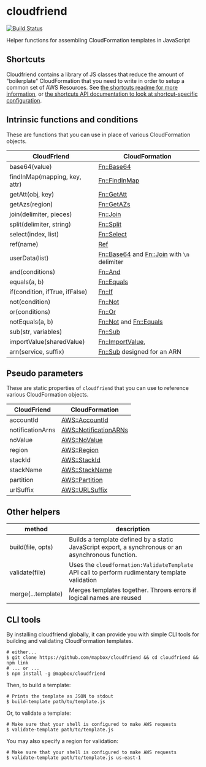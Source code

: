 # cloudfriend

[![Build Status](https://travis-ci.org/mapbox/cloudfriend.svg?branch=master)](https://travis-ci.org/mapbox/cloudfriend)

Helper functions for assembling CloudFormation templates in JavaScript

## Shortcuts

Cloudfriend contains a library of JS classes that reduce the amount of "boilerplate" CloudFormation that you need to write in order to setup a common set of AWS Resources. See [the shortcuts readme for more information](./lib/shortcuts/readme.md), or [the shortcuts API documentation to look at shortcut-specific configuration](./lib/shortcuts/api.md).

## Intrinsic functions and conditions

These are functions that you can use in place of various CloudFormation objects.

CloudFriend | CloudFormation
--- | ---
base64(value) | [Fn::Base64](http://docs.aws.amazon.com/AWSCloudFormation/latest/UserGuide/intrinsic-function-reference-base64.html)
findInMap(mapping, key, attr) | [Fn::FindInMap](http://docs.aws.amazon.com/AWSCloudFormation/latest/UserGuide/intrinsic-function-reference-findinmap.html)
getAtt(obj, key) | [Fn::GetAtt](http://docs.aws.amazon.com/AWSCloudFormation/latest/UserGuide/intrinsic-function-reference-getatt.html)
getAzs(region) | [Fn::GetAZs](http://docs.aws.amazon.com/AWSCloudFormation/latest/UserGuide/intrinsic-function-reference-getavailabilityzones.html)
join(delimiter, pieces) | [Fn::Join](http://docs.aws.amazon.com/AWSCloudFormation/latest/UserGuide/intrinsic-function-reference-join.html)
split(delimiter, string) | [Fn::Split](https://docs.aws.amazon.com/AWSCloudFormation/latest/UserGuide/intrinsic-function-reference-split.html)
select(index, list) | [Fn::Select](http://docs.aws.amazon.com/AWSCloudFormation/latest/UserGuide/intrinsic-function-reference-select.html)
ref(name) | [Ref](http://docs.aws.amazon.com/AWSCloudFormation/latest/UserGuide/intrinsic-function-reference-ref.html)
userData(list) | [Fn::Base64](http://docs.aws.amazon.com/AWSCloudFormation/latest/UserGuide/intrinsic-function-reference-base64.html) and [Fn::Join](http://docs.aws.amazon.com/AWSCloudFormation/latest/UserGuide/intrinsic-function-reference-join.html) with `\n` delimiter
and(conditions) | [Fn::And](http://docs.aws.amazon.com/AWSCloudFormation/latest/UserGuide/intrinsic-function-reference-conditions.html#d0e121706)
equals(a, b) | [Fn::Equals](http://docs.aws.amazon.com/AWSCloudFormation/latest/UserGuide/intrinsic-function-reference-conditions.html#d0e121788)
if(condition, ifTrue, ifFalse) | [Fn::If](http://docs.aws.amazon.com/AWSCloudFormation/latest/UserGuide/intrinsic-function-reference-conditions.html#d0e121863)
not(condition) | [Fn::Not](http://docs.aws.amazon.com/AWSCloudFormation/latest/UserGuide/intrinsic-function-reference-conditions.html#d0e122042)
or(conditions) | [Fn::Or](http://docs.aws.amazon.com/AWSCloudFormation/latest/UserGuide/intrinsic-function-reference-conditions.html#d0e122130)
notEquals(a, b) | [Fn::Not](http://docs.aws.amazon.com/AWSCloudFormation/latest/UserGuide/intrinsic-function-reference-conditions.html#d0e122042) and [Fn::Equals](http://docs.aws.amazon.com/AWSCloudFormation/latest/UserGuide/intrinsic-function-reference-conditions.html#d0e121788)
sub(str, variables) | [Fn::Sub](http://docs.aws.amazon.com/AWSCloudFormation/latest/UserGuide/intrinsic-function-reference-sub.html)
importValue(sharedValue) | [Fn::ImportValue](http://docs.aws.amazon.com/AWSCloudFormation/latest/UserGuide/intrinsic-function-reference-importvalue.html),
arn(service, suffix) | [Fn::Sub](http://docs.aws.amazon.com/AWSCloudFormation/latest/UserGuide/intrinsic-function-reference-sub.html) designed for an ARN

## Pseudo parameters

These are static properties of `cloudfriend` that you can use to reference various CloudFormation objects.

CloudFriend | CloudFormation
--- | ---
accountId | [AWS::AccountId](http://docs.aws.amazon.com/AWSCloudFormation/latest/UserGuide/pseudo-parameter-reference.html)
notificationArns | [AWS::NotificationARNs](http://docs.aws.amazon.com/AWSCloudFormation/latest/UserGuide/pseudo-parameter-reference.html)
noValue | [AWS::NoValue](http://docs.aws.amazon.com/AWSCloudFormation/latest/UserGuide/pseudo-parameter-reference.html)
region | [AWS::Region](http://docs.aws.amazon.com/AWSCloudFormation/latest/UserGuide/pseudo-parameter-reference.html)
stackId | [AWS::StackId](http://docs.aws.amazon.com/AWSCloudFormation/latest/UserGuide/pseudo-parameter-reference.html)
stackName | [AWS::StackName](http://docs.aws.amazon.com/AWSCloudFormation/latest/UserGuide/pseudo-parameter-reference.html)
partition | [AWS::Partition](https://docs.aws.amazon.com/AWSCloudFormation/latest/UserGuide/pseudo-parameter-reference.html#cfn-pseudo-param-partition)
urlSuffix | [AWS::URLSuffix](https://docs.aws.amazon.com/AWSCloudFormation/latest/UserGuide/pseudo-parameter-reference.html#cfn-pseudo-param-urlsuffix)


## Other helpers

method | description
--- | ---
build(file, opts) | Builds a template defined by a static JavaScript export, a synchronous or an asynchronous function.
validate(file) | Uses the `cloudformation:ValidateTemplate` API call to perform rudimentary template validation
merge(...template) | Merges templates together. Throws errors if logical names are reused

## CLI tools

By installing cloudfriend globally, it can provide you with simple CLI tools for building and validating CloudFormation templates.

```
# either...
$ git clone https://github.com/mapbox/cloudfriend && cd cloudfriend && npm link
# ... or ...
$ npm install -g @mapbox/cloudfriend
```

Then, to build a template:

```
# Prints the template as JSON to stdout
$ build-template path/to/template.js
```

Or, to validate a template:

```
# Make sure that your shell is configured to make AWS requests
$ validate-template path/to/template.js
```

You may also specify a region for validation:

```
# Make sure that your shell is configured to make AWS requests
$ validate-template path/to/template.js us-east-1
```
